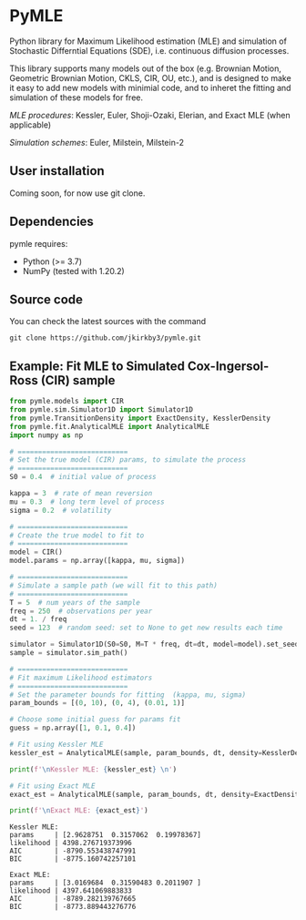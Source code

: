 
# PyMLE

Python library for Maximum Likelihood estimation (MLE) and simulation of Stochastic Differntial Equations (SDE), i.e. continuous diffusion processes.

This library supports many models out of the box (e.g. Brownian Motion, Geometric Brownian Motion, CKLS, CIR, OU, etc.), and is designed to make it easy to add new models with minimial code, and to inheret the fitting and simulation of these models for free.

*MLE procedures*: Kessler, Euler, Shoji-Ozaki, Elerian, and Exact MLE (when applicable)

*Simulation schemes*: Euler, Milstein, Milstein-2


## User installation


Coming soon, for now use git clone.

## Dependencies


pymle requires:

- Python (>= 3.7)
- NumPy (tested with 1.20.2)


## Source code


You can check the latest sources with the command

    git clone https://github.com/jkirkby3/pymle.git
    
    

## Example: Fit MLE to Simulated Cox-Ingersol-Ross (CIR) sample

```python
from pymle.models import CIR
from pymle.sim.Simulator1D import Simulator1D
from pymle.TransitionDensity import ExactDensity, KesslerDensity
from pymle.fit.AnalyticalMLE import AnalyticalMLE
import numpy as np

# ===========================
# Set the true model (CIR) params, to simulate the process
# ===========================
S0 = 0.4  # initial value of process

kappa = 3  # rate of mean reversion
mu = 0.3  # long term level of process
sigma = 0.2  # volatility

# ===========================
# Create the true model to fit to
# ===========================
model = CIR()
model.params = np.array([kappa, mu, sigma])

# ===========================
# Simulate a sample path (we will fit to this path)
# ===========================
T = 5  # num years of the sample
freq = 250  # observations per year
dt = 1. / freq
seed = 123  # random seed: set to None to get new results each time

simulator = Simulator1D(S0=S0, M=T * freq, dt=dt, model=model).set_seed(seed=seed)
sample = simulator.sim_path()

# ===========================
# Fit maximum Likelihood estimators
# ===========================
# Set the parameter bounds for fitting  (kappa, mu, sigma)
param_bounds = [(0, 10), (0, 4), (0.01, 1)]

# Choose some initial guess for params fit
guess = np.array([1, 0.1, 0.4])

# Fit using Kessler MLE
kessler_est = AnalyticalMLE(sample, param_bounds, dt, density=KesslerDensity(model)).estimate_params(guess)

print(f'\nKessler MLE: {kessler_est} \n')

# Fit using Exact MLE
exact_est = AnalyticalMLE(sample, param_bounds, dt, density=ExactDensity(model)).estimate_params(guess)

print(f'\nExact MLE: {exact_est}')
```

```
Kessler MLE: 
params     | [2.9628751  0.3157062  0.19978367] 
likelihood | 4398.276719373996 
AIC        | -8790.553438747991
BIC        | -8775.160742257101 

Exact MLE: 
params     | [3.0169684  0.31590483 0.2011907 ] 
likelihood | 4397.641069883833 
AIC        | -8789.282139767665
BIC        | -8773.889443276776

```

